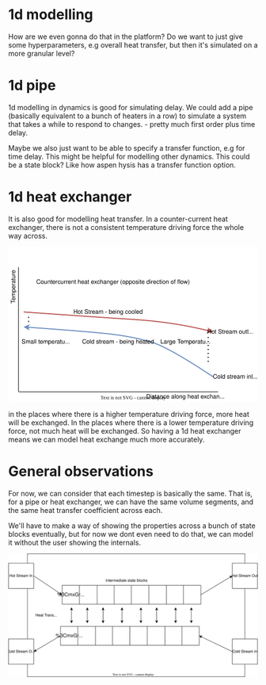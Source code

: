 

# 1d modelling

How are we even gonna do that in the platform?
Do we want to just give some hyperparameters, e.g overall heat transfer, but then it's simulated on a more granular level?

# 1d pipe 

1d modelling in dynamics is good for simulating delay. We could add a pipe (basically equivalent to a bunch of heaters in a row) to simulate a system that takes a while to respond to changes. - pretty much first order plus time delay.

Maybe we also just want to be able to specify a transfer function, e.g for time delay. This might be helpful for modelling other dynamics. This could be a state block? Like how aspen hysis has a transfer function option.

# 1d heat exchanger

It is also good for modelling heat transfer. In a counter-current heat exchanger, there is not a consistent temperature driving force the whole way across. 

![Temperature driving force across a countercurrent heat exchanger](assets/temperature_driving_force.drawio.svg)

in the places where there is a higher temperature driving force, more heat will be exchanged. In the places where there is a lower temperature driving force, not much heat will be exchanged. So having a 1d heat exchanger means we can model heat exchange much more accurately.


# General observations

For now, we can consider that each timestep is basically the same. That is, for a pipe or heat exchanger, we can have the same volume segments, and the same heat transfer coefficient across each.

We'll have to make a way of showing the properties across a bunch of state blocks eventually, but for now we dont even need to do that, we can model it without the user showing the internals.

![Heat Exchanger 1d](assets/heat_exchanger_1d.drawio.svg)